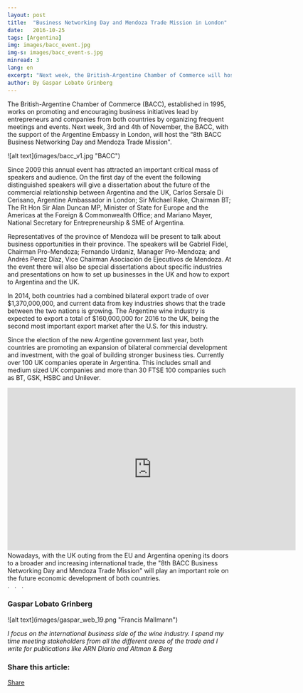 ```yaml
--- 
layout: post  
title:  "Business Networking Day and Mendoza Trade Mission in London"
date:   2016-10-25
tags: [Argentina]
img: images/bacc_event.jpg 
img-s: images/bacc_event-s.jpg 
minread: 3
lang: en
excerpt: "Next week, the British-Argentine Chamber of Commerce will host the '8th BACC Business Networking Day and Mendoza Trade Mission' with the goal of encouraging and fostering the international trade between the two countries."
author: By Gaspar Lobato Grinberg
---
```


<span class="dropcap">T</span>he British-Argentine Chamber of Commerce (BACC), established in 1995, works on promoting and encouraging business initiatives lead by entrepreneurs and companies from both countries by organizing frequent meetings and events. Next week, 3rd and 4th of November, the BACC, with the support of the Argentine Embassy in London, will host the “8th BACC Business Networking Day and Mendoza Trade Mission".

<span class="imgleft">
![alt text](images/bacc_v1.jpg "BACC")
</span>

Since 2009 this annual event has attracted an important critical mass of speakers and audience. On the first day of the event the following distinguished speakers will give a dissertation about the future of the commercial relationship between Argentina and the UK, Carlos Sersale Di Cerisano, Argentine Ambassador in London; Sir Michael Rake, Chairman BT; The Rt Hon Sir Alan Duncan MP, Minister of State for Europe and the Americas at the Foreign & Commonwealth Office; and Mariano Mayer, National Secretary for Entrepreneurship & SME of Argentina. 

Representatives of the province of Mendoza will be present to talk about business opportunities in their province. The speakers will be Gabriel Fidel, Chairman Pro-Mendoza; Fernando Urdaniz, Manager Pro-Mendoza; and Andrés Perez Díaz, Vice Chairman Asociación de Ejecutivos de Mendoza. At the event there will also be special dissertations about specific industries and presentations on how to set up businesses in the UK and how to export to Argentina and the UK.

In 2014, both countries had a combined bilateral export trade of over $1,370,000,000, and current data from key industries shows that the trade between the two nations is growing. The Argentine wine industry is expected to export a total of $160,000,000 for 2016 to the UK, being the second most important export market after the U.S. for this industry.

Since the election of the new Argentine government last year, both countries are promoting an expansion of bilateral commercial development and investment, with the goal of building stronger business ties. Currently over 100 UK companies operate in Argentina. This includes small and medium sized UK companies and more than 30 FTSE 100 companies such as BT, GSK, HSBC and Unilever.

<iframe width="648" height="365" src="https://www.youtube.com/embed/0eQ4ucxPVwA" frameborder="0" allowfullscreen></iframe>
<br>
Nowadays, with the UK outing from the EU and Argentina opening its doors to a broader and increasing international trade, the "8th BACC Business Networking Day and Mendoza Trade Mission" will play an important role on the future economic development of both countries.

<div class="divider">.&nbsp;&nbsp;&nbsp;.&nbsp;&nbsp;&nbsp;.</div>

### Gaspar Lobato Grinberg

<span class="imgpp"> 
![alt text](images/gaspar_web_19.png "Francis Mallmann") 
</span>

*I focus on the international business side of the wine industry. I spend my time meeting stakeholders from all the different areas of the trade and I write for publications like ARN Diario and Altman & Berg*

<!-- Go to www.addthis.com/dashboard to customize your tools -->
<h3>Share this article:</h3>
<div class="addthis_inline_share_toolbox"></div>

<div class="fb-share-button" data-href="http://altmanberg.com/Business-Networking-Day-and-Mendoza-Trade-Mission-in-London" data-layout="button_count" data-mobile-iframe="true"><a class="fb-xfbml-parse-ignore" target="_blank" href="https://www.facebook.com/sharer/sharer.php?u=http%3A%2F%2Faltmanberg.com%2FBusiness-Networking-Day-and-Mendoza-Trade-Mission-in-London&amp;src=sdkpreparse">Share</a></div>

<br>



